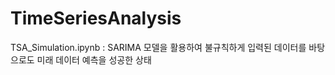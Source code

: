 # TimeSeriesAnalysis

TSA_Simulation.ipynb : 
SARIMA 모델을 활용하여 불규칙하게 입력된 데이터를 바탕으로도 미래 데이터 예측을 성공한 상태
